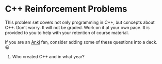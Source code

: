 # C++ Reinforcement Problems

This problem set covers not only programming in C++, but concepts about C++. Don’t worry. It will not be graded. Work on it at your own pace. It is provided to you to help with your retention of course material.

If you are an [Anki](https://apps.ankiweb.net/) fan, consider adding some of these questions into a deck. 😀

1. Who created C++ and in what year?
